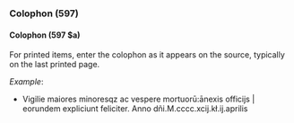 ### Colophon (597)

#### Colophon (597 $a)
For printed items, enter the colophon as it appears on the source, typically on the last printed page.

_Example_:

- Vigilie maiores minoresqz ac vespere mortuorū:ānexis officijs | eorundem expliciunt feliciter. Anno dñi.M.cccc.xcij.kł.ij.aprilis
